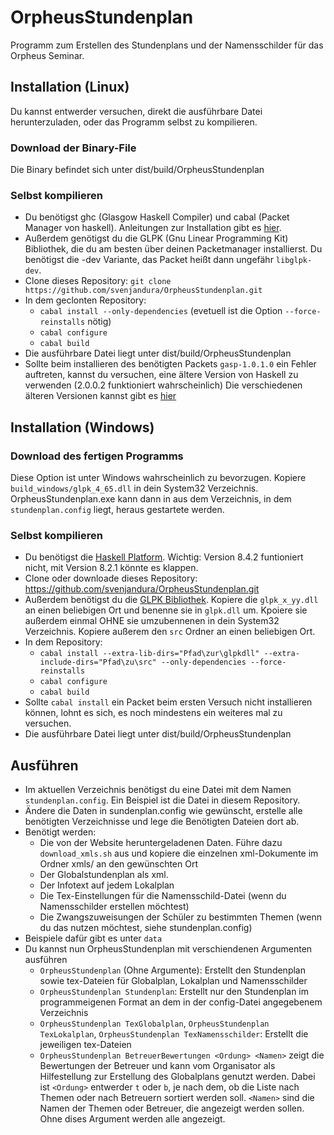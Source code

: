 # OrpheusStundenplan

Programm zum Erstellen des Stundenplans und der Namensschilder für das Orpheus Seminar.

## Installation (Linux)
Du kannst entwerder versuchen, direkt die ausführbare Datei herunterzuladen, oder das Programm selbst zu kompilieren.

### Download der Binary-File
Die Binary befindet sich unter dist/build/OrpheusStundenplan

### Selbst kompilieren
* Du benötigst ghc (Glasgow Haskell Compiler) und cabal (Packet Manager von haskell). Anleitungen zur Installation gibt es [hier](https://www.haskell.org/downloads/linux).
* Außerdem genötigst du die GLPK (Gnu Linear Programming Kit) Bibliothek, die du am besten über deinen Packetmanager installierst. Du benötigst die -dev Variante, das Packet heißt dann ungefähr `libglpk-dev`.
* Clone dieses Repository: `git clone https://github.com/svenjandura/OrpheusStundenplan.git`
* In dem geclonten Repository:
    * `cabal install --only-dependencies` (evetuell ist die Option `--force-reinstalls` nötig)
    * `cabal configure`
    * `cabal build`
* Die ausführbare Datei liegt unter dist/build/OrpheusStundenplan
* Sollte beim installieren des benötigten Packets `gasp-1.0.1.0` ein Fehler auftreten, kannst du versuchen, eine ältere Version von Haskell zu verwenden (2.0.0.2 funktioniert wahrscheinlich) Die verschiedenen älteren Versionen kannst gibt es [hier](https://www.haskell.org/cabal/download.html)


## Installation (Windows)

### Download des fertigen Programms
Diese Option ist unter Windows wahrscheinlich zu bevorzugen. Kopiere `build_windows/glpk_4_65.dll` in dein System32 Verzeichnis. OrpheusStundenplan.exe kann dann in aus dem Verzeichnis, in dem `stundenplan.config` liegt, heraus gestartete werden.

### Selbst kompilieren
* Du benötigst die [Haskell Platform](https://www.haskell.org/platform/prior.html). Wichtig: Version 8.4.2 funtioniert nicht, mit Version 8.2.1 könnte es klappen.
* Clone oder downloade dieses Repository: https://github.com/svenjandura/OrpheusStundenplan.git
* Außerdem benötigst du die [GLPK Bibliothek](http://winglpk.sourceforge.net/). Kopiere die `glpk_x_yy.dll` an einen beliebigen Ort und benenne sie in `glpk.dll` um. Kpoiere sie außerdem einmal OHNE sie umzubennenen in dein System32 Verzeichnis. Kopiere außerem den `src` Ordner an einen beliebigen Ort.
* In dem Repository:
    * `cabal install --extra-lib-dirs="Pfad\zur\glpkdll" --extra-include-dirs="Pfad\zu\src" --only-dependencies --force-reinstalls`
    * `cabal configure`
    * `cabal build`
* Sollte `cabal install` ein Packet beim ersten Versuch nicht installieren können, lohnt es sich, es noch mindestens ein weiteres mal zu versuchen.
* Die ausführbare Datei liegt unter dist/build/OrpheusStundenplan

## Ausführen
* Im aktuellen Verzeichnis benötigst du eine Datei mit dem Namen `stundenplan.config`. Ein Beispiel ist die Datei in diesem Repository.
* Ändere die Daten in sundenplan.config wie gewünscht, erstelle alle benötigten Verzeichnisse und lege die Benötigten Dateien dort ab.
* Benötigt werden:
  * Die von der Website heruntergeladenen Daten. Führe dazu `download_xmls.sh` aus und kopiere die einzelnen xml-Dokumente im Ordner xmls/<Zeitstempel> an den gewünschten Ort
  * Der Globalstundenplan als xml.
  * Der Infotext auf jedem Lokalplan
  * Die Tex-Einstellungen für die Namensschild-Datei (wenn du Namensschilder erstellen möchtest)
  * Die Zwangszuweisungen der Schüler zu bestimmten Themen (wenn du das nutzen möchtest, siehe stundenplan.config)
* Beispiele dafür gibt es unter `data`
* Du kannst nun OrpheusStundenplan mit verschiendenen Argumenten ausführen
  * `OrpheusStundenplan` (Ohne Argumente): Erstellt den Stundenplan sowie tex-Dateien für Globalplan, Lokalplan und Namensschilder
  * `OrpheusStundenplan Stundenplan`: Erstellt nur den Stundenplan im programmeigenen Format an dem in der config-Datei angegebenem Verzeichnis
  * `OrpheusStundenplan TexGlobalplan`, `OrpheusStundenplan TexLokalplan`, `OrpheusStundenplan TexNamensschilder`: Erstellt die jeweiligen tex-Dateien
  * `OrpheusStundenplan BetreuerBewertungen <Ordung> <Namen>` zeigt die Bewertungen der Betreuer und kann vom Organisator als Hilfestellung zur
     Erstellung des Globalplans genutzt werden. Dabei ist `<Ordung>` entwerder `t` oder `b`, je nach dem, ob die Liste nach Themen oder nach Betreuern
     sortiert werden soll. `<Namen>` sind die Namen der Themen oder Betreuer, die angezeigt werden sollen. Ohne dises Argument werden alle angezeigt.
